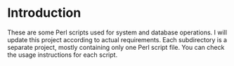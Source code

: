 # Introduction

These are some Perl scripts used for system and database operations. I will update this project according to actual requirements. Each subdirectory is a separate project, mostly containing only one Perl script file. You can check the usage instructions for each script.
